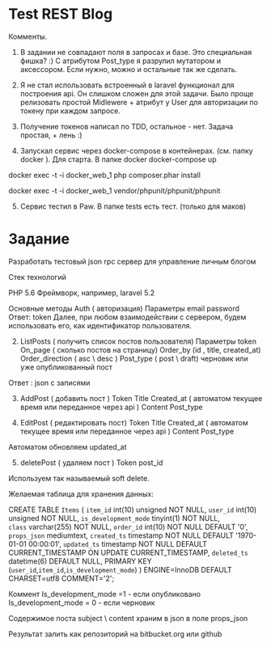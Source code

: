 # Test REST Blog

Комменты.

1. В задании не совпадают поля в запросах и базе. Это специальная фишка? :)
С атрибутом Post_type я разрулил мутатором и аксессором. Если нужно, можно и остальные так же сделать.

2. Я не стал использовать встроенный в laravel функционал для построения api. Он слишком сложен для этой задачи. Было проще релизовать простой Midlewere + атрибут у User для авторизации по токену при каждом запросе.

3. Получение токенов написал по TDD, остальное - нет. Задача простая, + лень :)

4. Запускал сервис через docker-compose в контейнерах. (см. папку docker ). 
Для старта. В папке docker
docker-compose up

docker exec -t -i docker_web_1 php composer.phar install

docker exec -t -i docker_web_1 vendor/phpunit/phpunit/phpunit

5. Сервис тестил в Paw. В папке tests есть тест. (только для маков)




# Задание

Разработать тестовый json rpc сервер для управление личным блогом

Стек технологий

PHP 5.6
Фреймворк, например, laravel 5.2


Основные методы
Auth ( авторизация)
Параметры 
email 
password 
 Ответ:  token 
Далее, при любом взаимодействии с сервером, будем использовать его, как идентификатор пользователя.

2) ListPosts ( получить список постов пользователя)
Параметры 
token 
On_page ( сколько постов на страницу)
Order_by (id , title, created_at)
Order_direction ( asc \ desc ) 
Post_type ( post \ draft) черновик или уже опубликованный пост

Ответ : json с записями

3) AddPost ( добавить пост )
Token
Title
Created_at ( автоматом текущее время или переданное через api )
Content
Post_type

4) EditPost ( редактировать пост)
Token
Title
Created_at ( автоматом текущее время или переданное через api )
Content
Post_type

Автоматом обновляем updated_at

5) deletePost ( удаляем пост )
Token
post_id


Используем так называемый soft delete.


Желаемая таблица для хранения данных:


CREATE TABLE `Items` (
  `item_id` int(10) unsigned NOT NULL,
  `user_id` int(10) unsigned NOT NULL,
 `is_development_mode` tinyint(1) NOT NULL,  
  `class` varchar(255) NOT NULL,
  `order_id` int(10) NOT NULL DEFAULT '0',
  `props_json` mediumtext,
  `created_ts` timestamp NOT NULL DEFAULT '1970-01-01 00:00:01',
  `updated_ts` timestamp NOT NULL DEFAULT CURRENT_TIMESTAMP ON UPDATE CURRENT_TIMESTAMP,
  `deleted_ts` datetime(6) DEFAULT NULL,
  PRIMARY KEY (`user_id`,`item_id`,`is_development_mode`)
) ENGINE=InnoDB DEFAULT CHARSET=utf8 COMMENT='2';


Коммент
Is_development_mode =1 - если опубликовано
Is_development_mode = 0 - если черновик

Содержимое поста subject \ content храним в json в поле props_json


Результат залить как репозиторий на bitbucket.org или github
